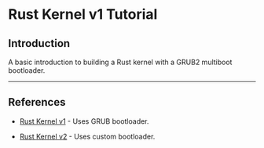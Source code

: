 # Rust Kernel v1 Tutorial

## Introduction

A basic introduction to building a Rust kernel with a GRUB2 multiboot bootloader.

---

## References

* [Rust Kernel v1](https://os.phil-opp.com/first-edition/) - Uses GRUB bootloader.

* [Rust Kernel v2](https://os.phil-opp.com/) - Uses custom bootloader.